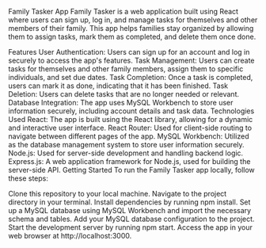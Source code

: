 Family Tasker App
Family Tasker is a web application built using React where users can sign up, log in, and manage tasks for themselves and other members of their family. This app helps families stay organized by allowing them to assign tasks, mark them as completed, and delete them once done.

Features
User Authentication: Users can sign up for an account and log in securely to access the app's features.
Task Management: Users can create tasks for themselves and other family members, assign them to specific individuals, and set due dates.
Task Completion: Once a task is completed, users can mark it as done, indicating that it has been finished.
Task Deletion: Users can delete tasks that are no longer needed or relevant.
Database Integration: The app uses MySQL Workbench to store user information securely, including account details and task data.
Technologies Used
React: The app is built using the React library, allowing for a dynamic and interactive user interface.
React Router: Used for client-side routing to navigate between different pages of the app.
MySQL Workbench: Utilized as the database management system to store user information securely.
Node.js: Used for server-side development and handling backend logic.
Express.js: A web application framework for Node.js, used for building the server-side API.
Getting Started
To run the Family Tasker app locally, follow these steps:

Clone this repository to your local machine.
Navigate to the project directory in your terminal.
Install dependencies by running npm install.
Set up a MySQL database using MySQL Workbench and import the necessary schema and tables.
Add your MySQL database configuration to the project.
Start the development server by running npm start.
Access the app in your web browser at http://localhost:3000.
